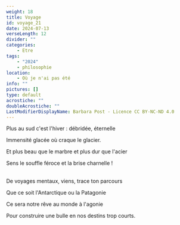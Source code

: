 ```yaml
---
weight: 18
title: Voyage
id: voyage_21
date: 2024-07-13
verseLength: 12
divider: ""
categories:
    - Etre
tags:
    - "2024"
    - philosophie
location:
    - Où je n'ai pas été
info: ""
pictures: []
type: default
acrostiche: ""
doubleAcrostiche: ""
LastModifierDisplayName: Barbara Post - Licence CC BY-NC-ND 4.0
---
```

Plus au sud c'est l'hiver : débridée, éternelle

Immensité glacée où craque le glacier.

Et plus beau que le marbre et plus dur que l'acier

Sens le souffle féroce et la brise charnelle !

 \
De voyages mentaux, viens, trace ton parcours

Que ce soit l'Antarctique ou la Patagonie

Ce sera notre rêve au monde à l'agonie

Pour construire une bulle en nos destins trop courts.
